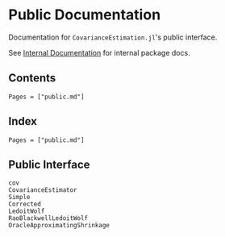 # Public Documentation

Documentation for `CovarianceEstimation.jl`'s public interface.

See [Internal Documentation](@ref) for internal package docs.

## Contents

```@contents
Pages = ["public.md"]
```

## Index

```@index
Pages = ["public.md"]
```

## Public Interface

```@docs
cov
CovarianceEstimator
Simple
Corrected
LedoitWolf
RaoBlackwellLedoitWolf
OracleApproximatingShrinkage
```
